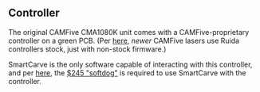 ## Controller

The original CAMFive CMA1080K unit comes with a CAMFive-proprietary controller on a green PCB. (Per [here](https://forum.lightburnsoftware.com/t/camfive-laser-and-lightburn-software/10450/4), *newer* CAMFive lasers use Ruida controllers stock, just with non-stock firmware.)

SmartCarve is the only software capable of interacting with this controller, and per [here](https://github.com/LaboratoryB/camfive/issues/11#issuecomment-2357135601), the [$245 "softdog"](https://camfivelaser.com/usb-dongle-key-for-smart-carve-software-smc.html) is required to use SmartCarve with the controller.
